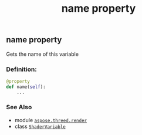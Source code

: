 ﻿---
title: name property
second_title: Aspose.3D for Python via .NET API References
description: 
type: docs
weight: 30
url: /python-net/aspose.threed.render/shadervariable/name/
is_root: false
---

## name property


Gets the name of this variable
### Definition:
```python
@property
def name(self):
    ...
```

### See Also
* module [`aspose.threed.render`](../../)
* class [`ShaderVariable`](/3d/python-net/aspose.threed.render/shadervariable)
